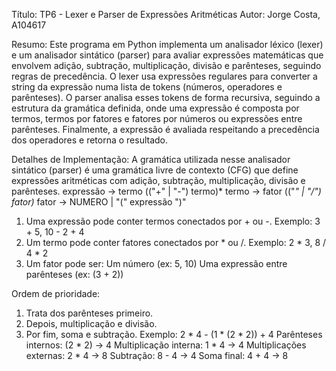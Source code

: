 Título: TP6 - Lexer e Parser de Expressões Aritméticas
Autor: Jorge Costa, A104617

Resumo:
   Este programa em Python implementa um analisador léxico (lexer) e um analisador sintático (parser) para avaliar expressões matemáticas que envolvem adição, subtração, multiplicação, divisão e parênteses, seguindo regras de precedência. O lexer usa expressões regulares para converter a string da expressão numa lista de tokens (números, operadores e parênteses). O parser analisa esses tokens de forma recursiva, seguindo a estrutura da gramática definida, onde uma expressão é composta por termos, termos por fatores e fatores por números ou expressões entre parênteses. Finalmente, a expressão é avaliada respeitando a precedência dos operadores e retorna o resultado.

Detalhes de Implementação:
   A gramática utilizada nesse analisador sintático (parser) é uma gramática livre de contexto (CFG) que define expressões aritméticas com adição, subtração, multiplicação, divisão e parênteses.
      expressão -> termo (("+" | "-") termo)*
      termo -> fator (("*" | "/") fator)*
      fator -> NUMERO | "(" expressão ")"
   
   1. Uma expressão pode conter termos conectados por + ou -.
   Exemplo: 3 + 5, 10 - 2 + 4
   2. Um termo pode conter fatores conectados por * ou /.
   Exemplo: 2 * 3, 8 / 4 * 2
   3. Um fator pode ser:
   Um número (ex: 5, 10)
   Uma expressão entre parênteses (ex: (3 + 2))
   
   Ordem de prioridade:
   1. Trata dos parênteses primeiro.
   2. Depois, multiplicação e divisão.
   3. Por fim, soma e subtração.
   Exemplo: 2 * 4 - (1 * (2 * 2)) + 4
      Parênteses internos: (2 * 2) → 4
      Multiplicação interna: 1 * 4 → 4
      Multiplicações externas: 2 * 4 → 8
      Subtração: 8 - 4 → 4
      Soma final: 4 + 4 → 8

